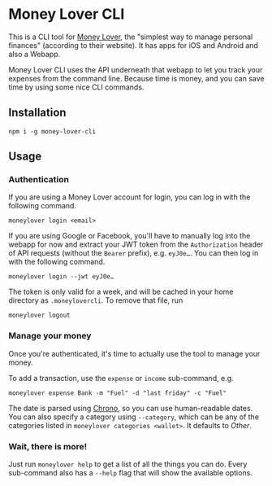 # Money Lover CLI
This is a CLI tool for [Money Lover][moneylover], the "simplest way to manage personal finances" (according to their website). It has apps for iOS and Android and also a Webapp.

Money Lover CLI uses the API underneath that webapp to let you track your expenses from the command line. Because time is money, and you can save time by using some nice CLI commands.

## Installation
```
npm i -g money-lover-cli
```

## Usage
### Authentication
If you are using a Money Lover account for login, you can log in with the following command.

```
moneylover login <email>
```

If you are using Google or Facebook, you'll have to manually log into the webapp for now and extract your JWT token from the `Authorization` header of API requests (without the `Bearer` prefix), e.g. `eyJ0e…`. You can then log in with the following command.

```
moneylover login --jwt eyJ0e…
```

The token is only valid for a week, and will be cached in your home directory as `.moneylovercli`. To remove that file, run

```
moneylover logout
```

### Manage your money
Once you're authenticated, it's time to actually use the tool to manage your money.

To add a transaction, use the `expense` or `income` sub-command, e.g.

```
moneylover expense Bank -m "Fuel" -d "last friday" -c "Fuel"
```

The date is parsed using [Chrono][chrono], so you can use human-readable dates. You can also specify a category using `--category`, which can be any of the categories listed in `moneylover categories <wallet>`. It defaults to _Other_.

### Wait, there is more!
Just run `moneylover help` to get a list of all the things you can do. Every sub-command also has a `--help` flag that will show the available options.

[moneylover]: https://moneylover.me/
[chrono]: https://github.com/wanasit/chrono
